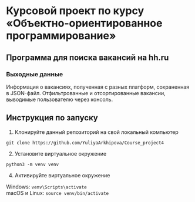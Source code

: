 # Курсовой проект по курсу «Объектно-ориентированное программирование»
## Программа для поиска вакансий на hh.ru
### Выходные данные
Информация о вакансиях, полученная с разных платформ, сохраненная в JSON-файл.
Отфильтрованные и отсортированные вакансии, выводимые пользователю через консоль.

## Инструкция по запуску
1. Клонируйте данный репозиторий на свой локальный компьютер
   
`git clone https://github.com/YuliyaArkhipova/Course_project4`  

2. Установите виртуальное окружение

`python3 -m venv venv`

4. Активируйте виртуальное окружение
   
Windows: `venv\Scripts\activate`  
macOS и Linux: `source venv/bin/activate` 
